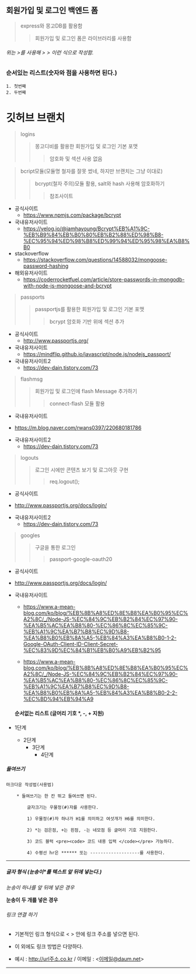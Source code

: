## 회원가입 및 로그인 백엔드 폼
> express와 몽고DB를 활용함
>   > 회원가입 및 로그인 폼은 라이브러리를 사용함

###### 위는 >를 사용해 >     > 이런 식으로 작성함.

### 순서있는 리스트(숫자와 점을 사용하면 된다.)
    1. 첫번째
    2. 두번째


# 깃허브 브랜치
> logins
>   > 몽고디비를 활용한 회원가입 및 로그인 기본 포맷
>   >   > 암호화 및 섹션 사용 없음


> bcript모듈(모듈명 철자를 잘못 썼네, 하지만 브랜치는 그냥 이대로)
>   > bcrypt(철자 주의)모듈 활용, salt와 hash 사용해 암호화하기
>   >   > 참조사이트
* 공식사이트
    - https://www.npmjs.com/package/bcrypt
* 국내유저사이트     
    - https://velog.io/@iamhayoung/Bcrypt%EB%A1%9C-%EB%B9%84%EB%B0%80%EB%B2%88%ED%98%B8-%EC%95%94%ED%98%B8%ED%99%94%ED%95%98%EA%B8%B0
* stackoverflow
    - https://stackoverflow.com/questions/14588032/mongoose-password-hashing
* 해외유저사이트
    - https://coderrocketfuel.com/article/store-passwords-in-mongodb-with-node-js-mongoose-and-bcrypt


> passports
>   > passportjs를 활용한 회원가입 및 로그인 기본 포맷
>   >   > bcrypt 암호화 기반 위에 섹션 추가
* 공식사이트
    - http://www.passportjs.org/
* 국내유저사이트     
    - https://mindflip.github.io/javascript/node.js/nodejs_passport/
* 국내유저사이트2
    - https://dev-dain.tistory.com/73

> flashmsg
>   > 회원가입 및 로그인에 flash Message 추가하기
>   >   > connect-flash 모듈 활용
* 국내유저사이트
 - https://m.blog.naver.com/rwans0397/220680181786
* 국내유저사이트2
   - https://dev-dain.tistory.com/73


> logouts
>   > 로그인 시에만 콘텐츠 보기 및 로그아웃 구현
>   >   > req.logout();
* 공식사이트
 - http://www.passportjs.org/docs/login/
* 국내유저사이트2
   - https://dev-dain.tistory.com/73


> googles
>   > 구글을 통한 로그인 
>   >   > passport-google-oauth20
* 공식사이트
 - http://www.passportjs.org/docs/login/
* 국내유저사이트
  -  https://www.a-mean-blog.com/ko/blog/%EB%8B%A8%ED%8E%B8%EA%B0%95%EC%A2%8C/_/Node-JS-%EC%84%9C%EB%B2%84%EC%97%90-%EA%B5%AC%EA%B8%80-%EC%86%8C%EC%85%9C-%EB%A1%9C%EA%B7%B8%EC%9D%B8-%EA%B8%B0%EB%8A%A5-%EB%84%A3%EA%B8%B0-1-2-Google-OAuth-Client-ID-Client-Secret-%EC%83%9D%EC%84%B1%EB%B0%A9%EB%B2%95 

   - https://www.a-mean-blog.com/ko/blog/%EB%8B%A8%ED%8E%B8%EA%B0%95%EC%A2%8C/_/Node-JS-%EC%84%9C%EB%B2%84%EC%97%90-%EA%B5%AC%EA%B8%80-%EC%86%8C%EC%85%9C-%EB%A1%9C%EA%B7%B8%EC%9D%B8-%EA%B8%B0%EB%8A%A5-%EB%84%A3%EA%B8%B0-2-2-%EC%BD%94%EB%94%A9




    #### 순서없는 리스트 (글머리 기호 *, -, + 지원)
* 1단계
    - 2단계
        + 3단계
            + 4단계 

##### 들여쓰기 
    마크다운 작성법(사용법)

        * 들여쓰기는 한 칸 뛰고 들여쓰면 된다.

            글자크기는 우물정(#)자를 사용한다.

            1) 우물정(#)자 하나가 H1를 의미하고 여섯개가 H6를 의미한다. 

            2) *는 검은점, +는 흰점, -는 네모점 등 글머리 기호 지원한다.  

            3) 코드 블럭 <pre><code> 코드 내용 입력 </code></pre> 가능하다.

            4) 수평선 hr은 ****** 또는 -------------------를 사용한다.



**********************       

##### 글자 형식 (눈송이*를 텍스트 앞 뒤에 넣는다.) 
*눈송이 하나를 앞 뒤에 넣은 경우*

**눈송이 두 개를 넣은 경우**

###### 링크 연결 하기
* 기본적인 링크 형식으로 < > 안에 링크 주소를 넣으면 된다.
+ 이 외에도 링크 방법은 다양하다.
- 예시 : <http://url주소.co.kr> 
/ 이메일 : <이메일@daum.net>

*******************************